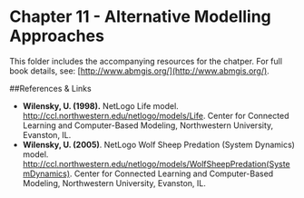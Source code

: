 # Chapter 11 - Alternative Modelling Approaches

This folder includes the accompanying resources for the chatper. For full book details, see: [http://www.abmgis.org/](http://www.abmgis.org/).



##References & Links
* **Wilensky, U. (1998).** NetLogo Life model. <http://ccl.northwestern.edu/netlogo/models/Life>. Center for Connected Learning and Computer-Based Modeling, Northwestern University, Evanston, IL.
* **Wilensky, U. (2005)**. NetLogo Wolf Sheep Predation (System Dynamics) model. <http://ccl.northwestern.edu/netlogo/models/WolfSheepPredation(SystemDynamics)>. Center for Connected Learning and Computer-Based Modeling, Northwestern University, Evanston, IL.